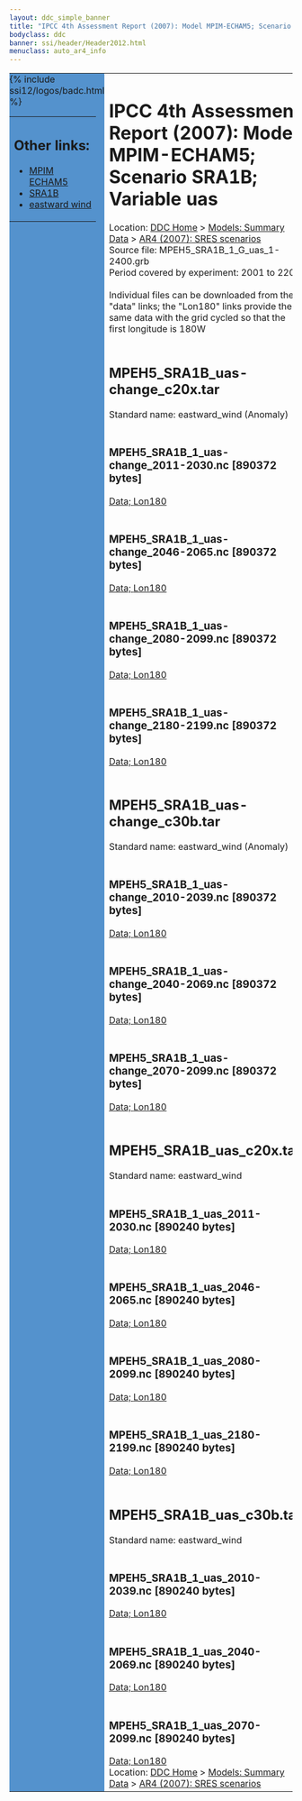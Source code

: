 ```yaml
---
layout: ddc_simple_banner
title: "IPCC 4th Assessment Report (2007): Model MPIM-ECHAM5; Scenario SRA1B; Variable uas"
bodyclass: ddc
banner: ssi/header/Header2012.html
menuclass: auto_ar4_info
---
```



<table width="100%" border="0" cellspacing="0" cellpadding="0" style="border-collapse: collapse;">
<tr style="margin:0;padding:0;border:0;">
<td style="margin:0;padding:0;border:0;height:1pt;width:150pt;background:#5492CD;" valign="top" >

<div id="lh-col2" class="auto_ar4_info">
<table class="menumain" bgcolor="#5492CD" cellspacing="0" width="100%" border="0">
<tr><td>
<h2> Other links:</h2>
<ul>
<li><a href="/auto/ar4/model-MPIM-ECHAM5.html">MPIM<br/>ECHAM5</a></li>
<li><a href="/auto/ar4/scenario-SRA1B.html">SRA1B</a></li>
<li><a href="/auto/ar4/var-eastward_wind.html">eastward wind</a></li>
</ul>
</td></tr>
{% include ssi12/logos/badc.html %}
</table>
</div>
</td>
<td><h1>IPCC 4th Assessment Report (2007): Model MPIM-ECHAM5; Scenario SRA1B; Variable uas</h1>

<!-- Breadcrumb1 -->
<div id="breadcrumb1" align="left">
Location: <a href="/index.html">DDC Home</a> > <a href="/sim/gcm_clim/">Models: Summary Data</a>
> <a href="/sim/gcm_clim/SRES_AR4/index.html">AR4 (2007): SRES scenarios</a>
</div>
<!-- End of Breadcrumb1 -->Source file: MPEH5_SRA1B_1_G_uas_1-2400.grb
<br/>
Period covered by experiment: 2001 to 2200<br/>
<br/>Individual files can be downloaded from the "data" links; the "Lon180" links provide the same data
         with the grid cycled so that the first longitude is 180W<br/>
<br/><h2>MPEH5_SRA1B_uas-change_c20x.tar</h2>
Standard name: eastward_wind (Anomaly)<br>
<br/><h3>MPEH5_SRA1B_1_uas-change_2011-2030.nc [890372 bytes]</h3>
<a href="/cgi-bin/downl/ar4_nc/uas/MPEH5_SRA1B_1_uas-change_2011-2030.nc">Data; </a><a href="/cgi-bin/downl/ar4_nc/uas/MPEH5_SRA1B_1_uas-change_2011-2030.cyto180.nc"> Lon180</a><br/>
<br/><h3>MPEH5_SRA1B_1_uas-change_2046-2065.nc [890372 bytes]</h3>
<a href="/cgi-bin/downl/ar4_nc/uas/MPEH5_SRA1B_1_uas-change_2046-2065.nc">Data; </a><a href="/cgi-bin/downl/ar4_nc/uas/MPEH5_SRA1B_1_uas-change_2046-2065.cyto180.nc"> Lon180</a><br/>
<br/><h3>MPEH5_SRA1B_1_uas-change_2080-2099.nc [890372 bytes]</h3>
<a href="/cgi-bin/downl/ar4_nc/uas/MPEH5_SRA1B_1_uas-change_2080-2099.nc">Data; </a><a href="/cgi-bin/downl/ar4_nc/uas/MPEH5_SRA1B_1_uas-change_2080-2099.cyto180.nc"> Lon180</a><br/>
<br/><h3>MPEH5_SRA1B_1_uas-change_2180-2199.nc [890372 bytes]</h3>
<a href="/cgi-bin/downl/ar4_nc/uas/MPEH5_SRA1B_1_uas-change_2180-2199.nc">Data; </a><a href="/cgi-bin/downl/ar4_nc/uas/MPEH5_SRA1B_1_uas-change_2180-2199.cyto180.nc"> Lon180</a><br/>
<br/><h2>MPEH5_SRA1B_uas-change_c30b.tar</h2>
Standard name: eastward_wind (Anomaly)<br>
<br/><h3>MPEH5_SRA1B_1_uas-change_2010-2039.nc [890372 bytes]</h3>
<a href="/cgi-bin/downl/ar4_nc/uas/MPEH5_SRA1B_1_uas-change_2010-2039.nc">Data; </a><a href="/cgi-bin/downl/ar4_nc/uas/MPEH5_SRA1B_1_uas-change_2010-2039.cyto180.nc"> Lon180</a><br/>
<br/><h3>MPEH5_SRA1B_1_uas-change_2040-2069.nc [890372 bytes]</h3>
<a href="/cgi-bin/downl/ar4_nc/uas/MPEH5_SRA1B_1_uas-change_2040-2069.nc">Data; </a><a href="/cgi-bin/downl/ar4_nc/uas/MPEH5_SRA1B_1_uas-change_2040-2069.cyto180.nc"> Lon180</a><br/>
<br/><h3>MPEH5_SRA1B_1_uas-change_2070-2099.nc [890372 bytes]</h3>
<a href="/cgi-bin/downl/ar4_nc/uas/MPEH5_SRA1B_1_uas-change_2070-2099.nc">Data; </a><a href="/cgi-bin/downl/ar4_nc/uas/MPEH5_SRA1B_1_uas-change_2070-2099.cyto180.nc"> Lon180</a><br/>
<br/><h2>MPEH5_SRA1B_uas_c20x.tar</h2>
Standard name: eastward_wind<br>
<br/><h3>MPEH5_SRA1B_1_uas_2011-2030.nc [890240 bytes]</h3>
<a href="/cgi-bin/downl/ar4_nc/uas/MPEH5_SRA1B_1_uas_2011-2030.nc">Data; </a><a href="/cgi-bin/downl/ar4_nc/uas/MPEH5_SRA1B_1_uas_2011-2030.cyto180.nc"> Lon180</a><br/>
<br/><h3>MPEH5_SRA1B_1_uas_2046-2065.nc [890240 bytes]</h3>
<a href="/cgi-bin/downl/ar4_nc/uas/MPEH5_SRA1B_1_uas_2046-2065.nc">Data; </a><a href="/cgi-bin/downl/ar4_nc/uas/MPEH5_SRA1B_1_uas_2046-2065.cyto180.nc"> Lon180</a><br/>
<br/><h3>MPEH5_SRA1B_1_uas_2080-2099.nc [890240 bytes]</h3>
<a href="/cgi-bin/downl/ar4_nc/uas/MPEH5_SRA1B_1_uas_2080-2099.nc">Data; </a><a href="/cgi-bin/downl/ar4_nc/uas/MPEH5_SRA1B_1_uas_2080-2099.cyto180.nc"> Lon180</a><br/>
<br/><h3>MPEH5_SRA1B_1_uas_2180-2199.nc [890240 bytes]</h3>
<a href="/cgi-bin/downl/ar4_nc/uas/MPEH5_SRA1B_1_uas_2180-2199.nc">Data; </a><a href="/cgi-bin/downl/ar4_nc/uas/MPEH5_SRA1B_1_uas_2180-2199.cyto180.nc"> Lon180</a><br/>
<br/><h2>MPEH5_SRA1B_uas_c30b.tar</h2>
Standard name: eastward_wind<br>
<br/><h3>MPEH5_SRA1B_1_uas_2010-2039.nc [890240 bytes]</h3>
<a href="/cgi-bin/downl/ar4_nc/uas/MPEH5_SRA1B_1_uas_2010-2039.nc">Data; </a><a href="/cgi-bin/downl/ar4_nc/uas/MPEH5_SRA1B_1_uas_2010-2039.cyto180.nc"> Lon180</a><br/>
<br/><h3>MPEH5_SRA1B_1_uas_2040-2069.nc [890240 bytes]</h3>
<a href="/cgi-bin/downl/ar4_nc/uas/MPEH5_SRA1B_1_uas_2040-2069.nc">Data; </a><a href="/cgi-bin/downl/ar4_nc/uas/MPEH5_SRA1B_1_uas_2040-2069.cyto180.nc"> Lon180</a><br/>
<br/><h3>MPEH5_SRA1B_1_uas_2070-2099.nc [890240 bytes]</h3>
<a href="/cgi-bin/downl/ar4_nc/uas/MPEH5_SRA1B_1_uas_2070-2099.nc">Data; </a><a href="/cgi-bin/downl/ar4_nc/uas/MPEH5_SRA1B_1_uas_2070-2099.cyto180.nc"> Lon180</a><br/>
<!-- Breadcrumb2 -->
<div id="breadcrumb2" align="left">
Location: <a href="/index.html">DDC Home</a> > <a href="/sim/gcm_clim/">Models: Summary Data</a>
> <a href="/sim/gcm_clim/SRES_AR4/index.html">AR4 (2007): SRES scenarios</a>
</div>
<!-- End of Breadcrumb2 --></td></tr></table>
